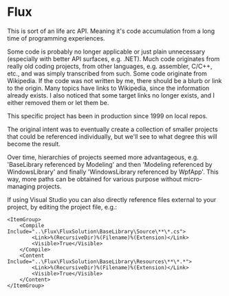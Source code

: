 # Flux

This is sort of an life arc API. Meaning it's code accumulation from a long time of programming experiences.

Some code is probably no longer applicable or just plain unnecessary (especially with better API surfaces, e.g. .NET). Much code originates from really old coding projects, from other languages, e.g. assembler, C/C++, etc., and was simply transcribed from such. Some code originate from Wikipedia. If the code was not written by me, there should be a blurb or link to the origin. Many topics have links to Wikipedia, since the information already exists. I also noticed that some target links no longer exists, and I either removed them or let them be.

This specific project has been in production since 1999 on local repos.

The original intent was to eventually create a collection of smaller projects that could be referenced individually, but we'll see to what degree this will become the result.

Over time, hierarchies of projects seemed more advantageous, e.g. 'BaseLibrary referenced by Modeling' and then 'Modeling referenced by WindowsLibrary' and finally 'WindowsLibrary referenced by WpfApp'. This way, more paths can be obtained for various purpose without micro-managing projects.

If using Visual Studio you can also directly reference files external to your project, by editing the project file, e.g.:

	<ItemGroup>
		<Compile Include="..\Flux\FluxSolution\BaseLibrary\Source\**\*.cs">
			<Link>%(RecursiveDir)%(Filename)%(Extension)</Link>
			<Visible>True</Visible>
		</Compile>
		<Content Include="..\Flux\FluxSolution\BaseLibrary\Resources\**\*.*">
			<Link>%(RecursiveDir)%(Filename)%(Extension)</Link>
			<Visible>True</Visible>
		</Content>
	</ItemGroup>
